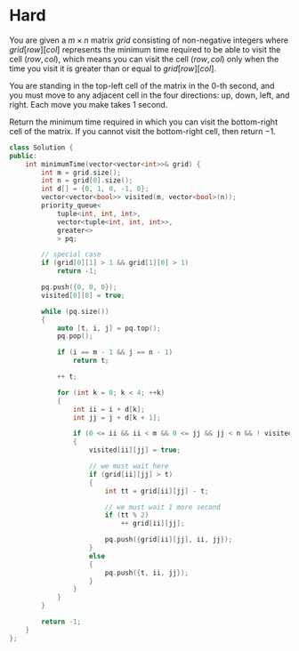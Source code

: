 # Hard

You are given a $m \times n$ matrix $grid$ consisting of non-negative integers where $grid[row][col]$ represents the minimum time required to be able to visit the cell $(row, col)$, which means you can visit the cell $(row, col)$ only when the time you visit it is greater than or equal to $grid[row][col]$.

You are standing in the top-left cell of the matrix in the $0$-th second, and you must move to any adjacent cell in the four directions: up, down, left, and right. Each move you make takes $1$ second.

Return the minimum time required in which you can visit the bottom-right cell of the matrix. If you cannot visit the bottom-right cell, then return $-1$.

```cpp
class Solution {
public:
    int minimumTime(vector<vector<int>>& grid) {
        int m = grid.size();
        int n = grid[0].size();
        int d[] = {0, 1, 0, -1, 0};
        vector<vector<bool>> visited(m, vector<bool>(n));
        priority_queue<
            tuple<int, int, int>, 
            vector<tuple<int, int, int>>, 
            greater<>
            > pq;

        // special case
        if (grid[0][1] > 1 && grid[1][0] > 1)
            return -1;

        pq.push({0, 0, 0});
        visited[0][0] = true;

        while (pq.size())
        {
            auto [t, i, j] = pq.top();
            pq.pop();

            if (i == m - 1 && j == n - 1)
                return t;

            ++ t;

            for (int k = 0; k < 4; ++k)
            {
                int ii = i + d[k];
                int jj = j + d[k + 1];

                if (0 <= ii && ii < m && 0 <= jj && jj < n && ! visited[ii][jj])
                {
                    visited[ii][jj] = true;

                    // we must wait here
                    if (grid[ii][jj] > t)
                    {
                        int tt = grid[ii][jj] - t;

                        // we must wait 1 more second
                        if (tt % 2)
                            ++ grid[ii][jj];

                        pq.push({grid[ii][jj], ii, jj});
                    }
                    else
                    {
                        pq.push({t, ii, jj});
                    }
                }
            }
        }

        return -1;
    }
};
```

